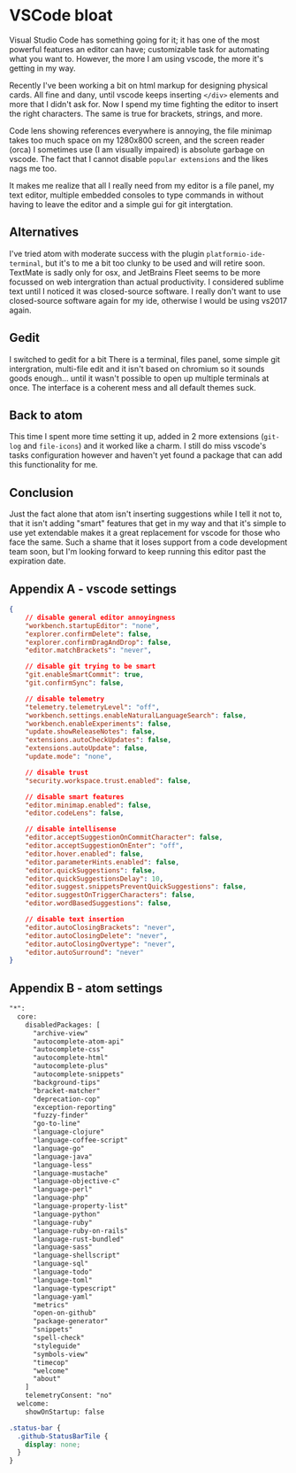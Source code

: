 # VSCode bloat

Visual Studio Code has something going for it; it has one of the most powerful
features an editor can have; customizable task for automating what you want to.
However, the more I am using vscode, the more it's getting in my way.

Recently I've been working a bit on html markup for designing physical cards.
All fine and dany, until vscode keeps inserting `</div>` elements and more that
I didn't ask for. Now I spend my time fighting the editor to insert the right
characters. The same is true for brackets, strings, and more.

Code lens showing references everywhere is annoying, the file minimap takes too
much space on my 1280x800 screen, and the screen reader (orca) I sometimes use
(I am visually impaired) is absolute garbage on vscode. The fact that I cannot
disable `popular extensions` and the likes nags me too.

It makes me realize that all I really need from my editor is a file panel, my
text editor, multiple embedded consoles to type commands in without having to
leave the editor and a simple gui for git intergtation.

## Alternatives

I've tried atom with moderate success with the plugin
`platformio-ide-terminal`, but it's to me a bit too clunky to be used and will
retire soon. TextMate is sadly only for osx, and JetBrains Fleet seems to be
more focussed on web intergration than actual productivity. I considered
sublime text until I noticed it was closed-source software. I really don't want
to use closed-source software again for my ide, otherwise I would be using
vs2017 again.

## Gedit

I switched to gedit for a bit There is a terminal, files panel, some simple git
intergration, multi-file edit and it isn't based on chromium so it sounds goods
enough... until it wasn't possible to open up multiple terminals at once. The
interface is a coherent mess and all default themes suck.

## Back to atom

This time I spent more time setting it up, added in 2 more extensions
(`git-log` and `file-icons`) and it worked like a charm. I still do miss
vscode's tasks configuration however and haven't yet found a package that can
add this functionality for me.

## Conclusion

Just the fact alone that atom isn't inserting suggestions while I tell it not
to, that it isn't adding "smart" features that get in my way and that it's
simple to use yet extendable makes it a great replacement for vscode for those
who face the same. Such a shame that it loses support from a code development
team soon, but I'm looking forward to keep running this editor past the
expiration date.

## Appendix A - vscode settings

```json
{
    // disable general editor annoyingness
    "workbench.startupEditor": "none",
    "explorer.confirmDelete": false,
    "explorer.confirmDragAndDrop": false,
    "editor.matchBrackets": "never",

    // disable git trying to be smart
    "git.enableSmartCommit": true,
    "git.confirmSync": false,

    // disable telemetry
    "telemetry.telemetryLevel": "off",
    "workbench.settings.enableNaturalLanguageSearch": false,
    "workbench.enableExperiments": false,
    "update.showReleaseNotes": false,
    "extensions.autoCheckUpdates": false,
    "extensions.autoUpdate": false,
    "update.mode": "none",

    // disable trust
    "security.workspace.trust.enabled": false,

    // disable smart features
    "editor.minimap.enabled": false,
    "editor.codeLens": false,

    // disable intellisense
    "editor.acceptSuggestionOnCommitCharacter": false,
    "editor.acceptSuggestionOnEnter": "off",
    "editor.hover.enabled": false,
    "editor.parameterHints.enabled": false,
    "editor.quickSuggestions": false,
    "editor.quickSuggestionsDelay": 10,
    "editor.suggest.snippetsPreventQuickSuggestions": false,
    "editor.suggestOnTriggerCharacters": false,
    "editor.wordBasedSuggestions": false,

    // disable text insertion
    "editor.autoClosingBrackets": "never",
    "editor.autoClosingDelete": "never",
    "editor.autoClosingOvertype": "never",
    "editor.autoSurround": "never"
}
```

## Appendix B - atom settings

```txt
"*":
  core:
    disabledPackages: [
      "archive-view"
      "autocomplete-atom-api"
      "autocomplete-css"
      "autocomplete-html"
      "autocomplete-plus"
      "autocomplete-snippets"
      "background-tips"
      "bracket-matcher"
      "deprecation-cop"
      "exception-reporting"
      "fuzzy-finder"
      "go-to-line"
      "language-clojure"
      "language-coffee-script"
      "language-go"
      "language-java"
      "language-less"
      "language-mustache"
      "language-objective-c"
      "language-perl"
      "language-php"
      "language-property-list"
      "language-python"
      "language-ruby"
      "language-ruby-on-rails"
      "language-rust-bundled"
      "language-sass"
      "language-shellscript"
      "language-sql"
      "language-todo"
      "language-toml"
      "language-typescript"
      "language-yaml"
      "metrics"
      "open-on-github"
      "package-generator"
      "snippets"
      "spell-check"
      "styleguide"
      "symbols-view"
      "timecop"
      "welcome"
      "about"
    ]
    telemetryConsent: "no"
  welcome:
    showOnStartup: false
```
```css
.status-bar {
  .github-StatusBarTile {
    display: none;
  }
}
```
